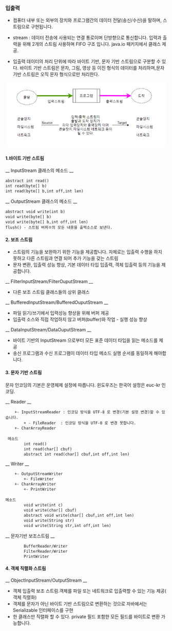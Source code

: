 ### 입출력

 + 컴퓨터 내부 또는 외부의 장치와 프로그램간의 데이터 전달(송신/수신)을 말하며,  스트림으로 구현됩니다.

 + stream : 데이터 전송에 사용되는 연결 통로이며 단방향으로 통신합니다. 입력과 출력을 위해 2개의 스트림 사용하며 FIFO 구조 입니다.   java.io 패키지에서 클래스 제공. 

 + 입출력 데이터의 처리 단위에 따라 바이트 기반, 문자 기반 스트림으로 구분할 수 있다. 바이트 기반 스트림은 문자, 그림, 영상 등 이진 형식의  데이터를 처리하며,문자 기반 스트림은 오직 문자 형식으로만 처리한다.

![img](javaio.png)

#### 1.바이트 기반 스트림

  __ InputStream 클래스의 메소드 __    

    abstract int read()
    int read(byte[] b)
    int read(byte[] b,int off,int len)
   
  __ OutputStream 클래스의 메소드 __   

    abstract void write(int b)
    void write(byte[] b)
    void write(byte[] b,int off,int len)
    flush() - 스트림 버퍼ㅇ의 모든 내용을 출력소스로 보낸다.


#### 2. 보조 스트림

 + 스트림의 기능을 보완하기 위한 기능을 제공합니다. 자체로는 입출력 수행을 하지 못하고 다른 스트림과 연결 되어 추가 기능을 갖는  스트림
 + 문자 변환, 입출력 성능 향상, 기본 데이터 타입 입출력, 객체 입출력 등의 기능을 제공합니다.

__ FilterInputStream/FilterOuputStream __
+ 다른 보조 스트림 클래스들의 상위 클래스  
	
__ BufferedInputStream/BufferedOuputStream __
+ 파일 읽기/쓰기에서 입력성능 향상을 위해 버퍼 제공
+ 입출력 소스와 직접 작업하지 않고 버퍼(buffer)와 작업 - 실행 성능 향상

__ DataInputStream/DataOuputStream __
+ 바이트 기반의 InputStream 으로부터 모든 표준 데이터 타입을 읽는 메소드를 제공 
+ 송신 프로그램과 수신 프로그램이 데이터 타입 메소드 실행 순서를 동일하게 해야합니다.

#### 3. 문자 기반 스트림
문자 인코딩의 기본은 운영체제 설정에 따릅니다. 윈도우즈는 한국어 설정은 euc-kr 인코딩.

  __ Reader __
  
		+- InputStreamReader : 인코딩 방식을 UTF-8 로 변경(기본 설정 변경)할 수 있습니다.
			+ - FileReader  : 인코딩 방식을 UTF-8 로 변경 못합니다.
		+- CharArrayReader
	  
	 메소드    
	    	int read()
	    	int read(char[] cbuf)
	    	abstract int read(char[] cbuf,int off,int len)
  
  __ Writer __
  
		+- OutputStreamWriter
			+- FileWriter
		+- CharArrayWriter
			+- PrintWriter
			
	메소드    
    		void write(int c)
	    	void write(char[] cbuf)
	    	abstract void write(char[] cbuf,int off,int len)
	    	void write(String str)
	    	void write(String str,int off,int len)
	    
  __ 문자기반 보조스트림 __
  
	    	BufferReader/Writer
	    	FilterReader/Writer
	    	PrintWriter


#### 4. 객체 직렬화 스트림

 __ ObjectInputStream/OutputStream __ 

+ 객체 입출력 보조 스트림.객체를 파일 또는 네트워크로 입출력할 수 있는 기능 제공( 객체 직렬화)
+ 객체를 문자가 아닌 바이트 기반 스트림으로 변환하는 것으로  자바에서는 Serializable 인터페이스를 구현
+ 한 클래스만 직렬화 할 수   있다.  private 필드 포함한 모든 필드를 바이트로 변환 가능합니다.


